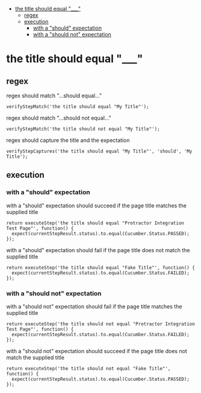 * [the title should equal "\_\_\_"](the-title-should-equal-"\_\_\_")
    * [regex](regex)
    * [execution](execution)
        * [with a "should" expectation](with-a-"should"-expectation)
        * [with a "should not" expectation](with-a-"should-not"-expectation)
# the title should equal "\_\_\_"
## regex
 regex should match "...should equal..."

```
verifyStepMatch('the title should equal "My Title"');
```


 regex should match "...should not equal..."

```
verifyStepMatch('the title should not equal "My Title"');
```


 regex should capture the title and the expectation

```
verifyStepCaptures('the title should equal "My Title"', 'should', 'My Title');
```


## execution
### with a "should" expectation
 with a "should" expectation should succeed if the page title matches the supplied title

```
return executeStep('the title should equal "Protractor Integration Test Page"', function() {
  expect(currentStepResult.status).to.equal(Cucumber.Status.PASSED);
});
```


 with a "should" expectation should fail if the page title does not match the supplied title

```
return executeStep('the title should equal "Fake Title"', function() {
  expect(currentStepResult.status).to.equal(Cucumber.Status.FAILED);
});
```


### with a "should not" expectation
 with a "should not" expectation should fail if the page title matches the supplied title

```
return executeStep('the title should not equal "Protractor Integration Test Page"', function() {
  expect(currentStepResult.status).to.equal(Cucumber.Status.FAILED);
});
```


 with a "should not" expectation should succeed if the page title does not match the supplied title

```
return executeStep('the title should not equal "Fake Title"', function() {
  expect(currentStepResult.status).to.equal(Cucumber.Status.PASSED);
});
```
